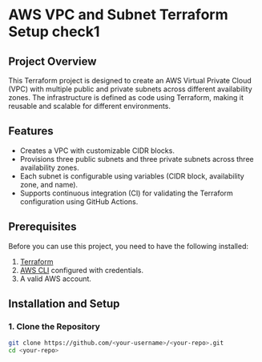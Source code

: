 # AWS VPC and Subnet Terraform Setup check1

## Project Overview

This Terraform project is designed to create an AWS Virtual Private Cloud (VPC) with multiple public and private subnets across different availability zones. The infrastructure is defined as code using Terraform, making it reusable and scalable for different environments.

## Features

- Creates a VPC with customizable CIDR blocks.
- Provisions three public subnets and three private subnets across three availability zones.
- Each subnet is configurable using variables (CIDR block, availability zone, and name).
- Supports continuous integration (CI) for validating the Terraform configuration using GitHub Actions.

## Prerequisites

Before you can use this project, you need to have the following installed:

1. [Terraform](https://www.terraform.io/downloads.html)
2. [AWS CLI](https://aws.amazon.com/cli/) configured with credentials.
3. A valid AWS account.

## Installation and Setup

### 1. Clone the Repository

```bash
git clone https://github.com/<your-username>/<your-repo>.git
cd <your-repo>
```
